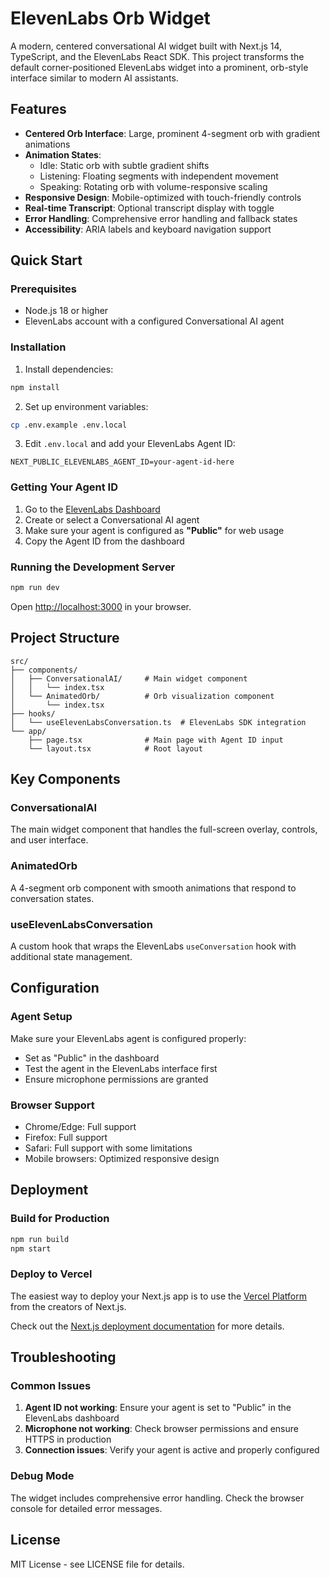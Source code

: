 # ElevenLabs Orb Widget

A modern, centered conversational AI widget built with Next.js 14, TypeScript, and the ElevenLabs React SDK. This project transforms the default corner-positioned ElevenLabs widget into a prominent, orb-style interface similar to modern AI assistants.

## Features

- **Centered Orb Interface**: Large, prominent 4-segment orb with gradient animations
- **Animation States**: 
  - Idle: Static orb with subtle gradient shifts
  - Listening: Floating segments with independent movement
  - Speaking: Rotating orb with volume-responsive scaling
- **Responsive Design**: Mobile-optimized with touch-friendly controls
- **Real-time Transcript**: Optional transcript display with toggle
- **Error Handling**: Comprehensive error handling and fallback states
- **Accessibility**: ARIA labels and keyboard navigation support

## Quick Start

### Prerequisites

- Node.js 18 or higher
- ElevenLabs account with a configured Conversational AI agent

### Installation

1. Install dependencies:
```bash
npm install
```

2. Set up environment variables:
```bash
cp .env.example .env.local
```

3. Edit `.env.local` and add your ElevenLabs Agent ID:
```
NEXT_PUBLIC_ELEVENLABS_AGENT_ID=your-agent-id-here
```

### Getting Your Agent ID

1. Go to the [ElevenLabs Dashboard](https://elevenlabs.io/app/conversational-ai)
2. Create or select a Conversational AI agent
3. Make sure your agent is configured as **"Public"** for web usage
4. Copy the Agent ID from the dashboard

### Running the Development Server

```bash
npm run dev
```

Open [http://localhost:3000](http://localhost:3000) in your browser.

## Project Structure

```
src/
├── components/
│   ├── ConversationalAI/     # Main widget component
│   │   └── index.tsx
│   └── AnimatedOrb/          # Orb visualization component
│       └── index.tsx
├── hooks/
│   └── useElevenLabsConversation.ts  # ElevenLabs SDK integration
└── app/
    ├── page.tsx              # Main page with Agent ID input
    └── layout.tsx            # Root layout
```

## Key Components

### ConversationalAI
The main widget component that handles the full-screen overlay, controls, and user interface.

### AnimatedOrb
A 4-segment orb component with smooth animations that respond to conversation states.

### useElevenLabsConversation
A custom hook that wraps the ElevenLabs `useConversation` hook with additional state management.

## Configuration

### Agent Setup
Make sure your ElevenLabs agent is configured properly:
- Set as "Public" in the dashboard
- Test the agent in the ElevenLabs interface first
- Ensure microphone permissions are granted

### Browser Support
- Chrome/Edge: Full support
- Firefox: Full support
- Safari: Full support with some limitations
- Mobile browsers: Optimized responsive design

## Deployment

### Build for Production

```bash
npm run build
npm start
```

### Deploy to Vercel

The easiest way to deploy your Next.js app is to use the [Vercel Platform](https://vercel.com/new?utm_medium=default-template&filter=next.js&utm_source=create-next-app&utm_campaign=create-next-app-readme) from the creators of Next.js.

Check out the [Next.js deployment documentation](https://nextjs.org/docs/app/building-your-application/deploying) for more details.

## Troubleshooting

### Common Issues

1. **Agent ID not working**: Ensure your agent is set to "Public" in the ElevenLabs dashboard
2. **Microphone not working**: Check browser permissions and ensure HTTPS in production
3. **Connection issues**: Verify your agent is active and properly configured

### Debug Mode

The widget includes comprehensive error handling. Check the browser console for detailed error messages.

## License

MIT License - see LICENSE file for details.
